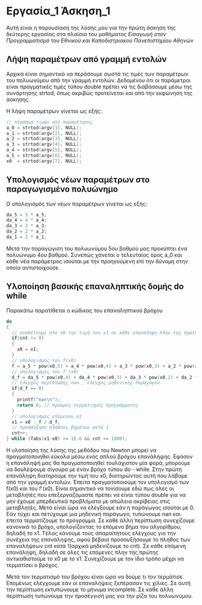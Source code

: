 <h1>Εργασία_1 Άσκηση_1</h1>

<p>Αυτή είναι η παρουσίαση της λύσης μου για την πρώτη άσκηση της δεύτερης εργασίας στα πλαίσια του μαθήματος <i>Εισαγωγή στον Προγραμματισμό</i> του <i>Εθνικού και Καποδιστριακού Πανεπιστημίου Αθηνών</i> </p>

<h2>Λήψη παραμέτρων από γραμμή εντολών</h2>
<p>Αρχικά είναι σημαντικό να περάσουμε σωστά τις τιμές των παραμέτρων του πολυωνύμου από την γραμμή εντολών. Δεδομένου ότι οι παράμετροι είναι πραγματικές τιμές τύπου double πρέπει να τις διαβάσουμε μέσω της συνάρτησης strtod, όπως ακριβώς προτείνεται και από την εκφώνηση της άσκησης. </p>

<p>Η λήψη παραμέτρων γίνεται ως εξής: </p>

``` c
// πέρασμα τιμών από παραμέτρους
a_0 = strtod(argv[1], NULL); 
a_1 = strtod(argv[2], NULL);
a_2 = strtod(argv[3], NULL);
a_3 = strtod(argv[4], NULL);
a_4 = strtod(argv[5], NULL);
a_5 = strtod(argv[6], NULL);
x0  = strtod(argv[7], NULL);
```


<h2>Υπολογισμός νέων παραμέτρων στο παραγωγισμένο πολυώνημο</h2>
<p>Ο υπολογισμός των νέων παραμέτρων γίνεται ως εξής: </p>

``` c
da_5 = 5 * a_5;
da_4 = 4 * a_4;
da_3 = 3 * a_3;
da_2 = 2 * a_2;
da_1 = 1 * a_1;
```
<p>Μετά την παραγώγιση του πολυωνύμου 5ου βαθμού μας προκύπτει ένα πολυώνυμο 4ου βαθμού. Συνεπώς χάνεται ο τελευταίος όρος a_0 και κάθε νέα παράμετρος ισούται με την προηγούμενη επί την δύναμη στην οποία αντιστοιχούσε.</p>

<h2>Υλοποίηση βασικής επαναληπτικής δομής do while</h2>

<p>Παρακάτω παρατίθεται ο κώδικας του επαναληπτικού βρόχου</p>

```c
do
{
  // αναθέτουμε στο x0 την τιμή του x1 σε κάθε επανάληψη πλην της πρώτης
  if(cnt != 0) 
  {
    x0 = x1;
  }
  // υπολογισμός του f(x0)
  f = a_5 * pow(x0,5) + a_4 * pow(x0,4) + a_3 * pow(x0,3) + a_2 * pow(x0,2) + a_1 * x0 + a_0; 
  // υπολογισμός του f'(x0)
  d_f = da_5 * pow(x0,4) + da_4 * pow(x0,3) + da_3 * pow(x0,2) + da_2 * pow(x0,1) + da_1; 
  // έλεγχος περίπτωσης nan , έλεγχος μηδενικής παραγώγου
  if(d_f == 0) 
  {
    printf("nan\n"); 
    return 0; // πρόωρος τερματισμός προγράμματος
  }
  // υπολογισμός επόμενου x1
  x1 = x0 - f / d_f; 
  // προσαύξηση πλήθους βημάτων κατά 1
  cnt++; 
} while (fabs(x1-x0) >= 1E-6 && cnt <= 1000);
```

<p>Η υλοποίηση της λύσης της μεθόδου του Newton μπορεί να πραγματοποιηθεί εύκολα μέσω ενός απλού βρόχου επανάληψης. Εφόσον η επανάληψή μας θα πραγματοποιηθεί τουλάχιστον μία φορά, μπορούμε να δουλέψουμε σίγουρα με έναν βρόχο τύπου do - while. Στην πρώτη επανάληψη διατηρούμε την τιμή του x0, διατηρώντας αυτή που λάβαμε από την γραμμή εντολών. Έπειτα πραγματοποιούμε τον υπολογισμό των f(x0) και του f'(x0). Είναι σημαντικό να τονίσουμε εδώ πως όλες οι μεταβλητές που επεξεργαζόμαστε πρέπει να είναι τύπου double για να μην έχουμε μπερδευτικά προβλήματα με απώλεια ακρίβειας στις μεταβλητές. Μετά είναι ώρα να ελέγξουμε εάν η παράγωγος ισούται με 0. Εάν τύχει και πετύχουμε μια μηδενική παράγωγο, τυπώνουμε nan και έπειτα τερματίζουμε το πρόγραμμα. Σε κάθε άλλη περίπτωση συνεχίζουμε κανονικά το βρόχο, υπολογίζοντας το επόμενο βήμα του αλγορίθμου, δηλαδή το x1. Tέλος κάνουμε τους απαραίτητους ελέγχους για την συνέχεια της επανάληψης, αφού βέβαια προσαυξήσουμε το πλήθος των επαναλήψεων cnt κατά 1(αρχικά μηδενίζουμε το cnt). Σε κάθε επόμενη επανάληψη, δηλαδή σε όλες τις επόμενες πλην της πρώτης αντικαθιστούμε το x0 με το x1. Συνεχίζουμε με τον ίδιο τρόπο μέχρι να τερματίσει ο βρόχος.</p>

<p>Μετά τον τερματισμό του βρόχου είναι ώρα να δούμε τι τον τερμάτισε. Επομένως ελέγχουμε εάν οι επαναλήψεις ξεπέρασαν τις χίλιες. Σε αυτή την περίπτωση εκτυπώνουμε το μήνυμα incomplete. Σε κάθε άλλη περίπτωση τυπώνουμε την προσέγγισή μας για την ρίζα του πολυωνύμου.</p>
